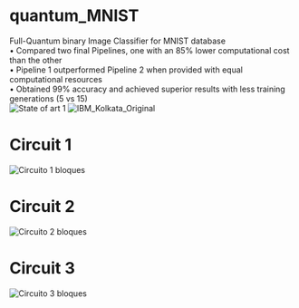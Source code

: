 # quantum_MNIST
Full-Quantum binary Image Classifier for MNIST database <br />
• Compared two final Pipelines, one with an 85% lower computational cost than the other <br />
• Pipeline 1 outperformed Pipeline 2 when provided with equal computational resources <br />
• Obtained 99% accuracy and achieved superior results with less training generations (5 vs 15) <br />
![State of art 1](https://github.com/JonPilarte/quantum_MNIST/assets/98784746/6937364d-48c4-41f1-a297-a6b99f22eded)
![IBM_Kolkata_Original](https://github.com/JonPilarte/quantum_MNIST/assets/98784746/bf1dd79d-187e-40d4-b096-e92e4ed6a18e)
# Circuit 1
![Circuito 1 bloques](https://github.com/JonPilarte/quantum_MNIST/assets/98784746/0f1f9c83-d571-4b17-803a-a1d7002ebd25)
# Circuit 2
![Circuito 2 bloques](https://github.com/JonPilarte/quantum_MNIST/assets/98784746/3f4ed8be-0ef3-4053-878c-7743eb5cfbfb)
# Circuit 3
![Circuito 3 bloques](https://github.com/JonPilarte/quantum_MNIST/assets/98784746/942252c1-6290-4f20-9ab9-d3038633c6b6)

